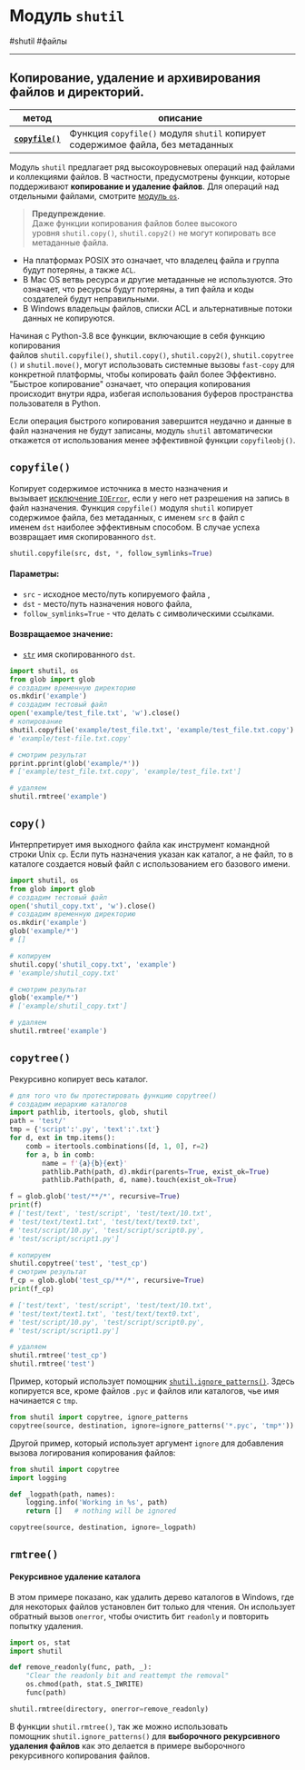 # Модуль `shutil`
#shutil #файлы 
***
## Копирование, удаление и архивирования файлов и директорий.

|метод|описание|
|---|---|
|**[`copyfile()`](#`copyfile()`)**|Функция `copyfile()` модуля `shutil` копирует содержимое файла, без метаданных|



Модуль `shutil` предлагает ряд высокоуровневых операций над файлами и коллекциями файлов. В частности, предусмотрены функции, которые поддерживают **копирование и удаление файлов**. Для операций над отдельными файлами, смотрите [модуль `os`](https://docs-python.ru/standart-library/modul-os-python/ "Модуль os в Python, доступ к функциям ОС.").

> **Предупреждение**.  
> Даже функции копирования файлов более высокого уровня `shutil.copy()`, `shutil.copy2()` не могут копировать все метаданные файла.

-   На платформах POSIX это означает, что владелец файла и группа будут потеряны, а также `ACL`.
-   В Mac OS ветвь ресурса и другие метаданные не используются. Это означает, что ресурсы будут потеряны, а тип файла и коды создателей будут неправильными.
-   В Windows владельцы файлов, списки ACL и альтернативные потоки данных не копируются.

Начиная с Python-3.8 все функции, включающие в себя функцию копирования файлов `shutil.copyfile()`, `shutil.copy()`, `shutil.copy2()`, `shutil.copytree()` и `shutil.move()`, могут использовать системные вызовы `fast-copy` для конкретной платформы, чтобы копировать файл более Эффективно. "Быстрое копирование" означает, что операция копирования происходит внутри ядра, избегая использования буферов пространства пользователя в Python.

Если операция быстрого копирования завершится неудачно и данные в файл назначения не будут записаны, модуль `shutil` автоматически откажется от использования менее эффективной функции `copyfileobj()`.


## `copyfile()`
Копирует содержимое источника в место назначения и вызывает [исключение `IOError`](https://docs-python.ru/tutorial/vstroennye-iskljuchenija-interpretator-python/oshibki-operatsionnoj-sistemy-oserror/ "Исключения операционной системы: OSError в Python."), если у него нет разрешения на запись в файл назначения.
Функция `copyfile()` модуля `shutil` копирует содержимое файла, без метаданных, с именем `src` в файл с именем `dst` наиболее эффективным способом. В случае успеха возвращает имя скопированного `dst`.
```python
shutil.copyfile(src, dst, *, follow_symlinks=True)
```
#### Параметры:
-   `src` - исходное место/путь копируемого файла ,
-   `dst` - место/путь назначения нового файла,
-   `follow_symlinks=True` - что делать с символическими ссылками.

#### Возвращаемое значение:
-   [`str`](https://docs-python.ru/tutorial/osnovnye-vstroennye-tipy-python/tip-dannyh-str-tekstovye-stroki/ "Текстовые строки str в Python.") имя скопированного `dst`.

```python
import shutil, os
from glob import glob
# создадим временную директорию 
os.mkdir('example')
# создадим тестовый файл
open('example/test_file.txt', 'w').close()
# копирование
shutil.copyfile('example/test_file.txt', 'example/test_file.txt.copy')
# 'example/test-file.txt.copy'

# смотрим результат
pprint.pprint(glob('example/*'))
# ['example/test_file.txt.copy', 'example/test_file.txt']

# удаляем
shutil.rmtree('example')
```


## `copy()`
 Интерпретирует имя выходного файла как инструмент командной строки Unix `cp`. Если путь назначения указан как каталог, а не файл, то в каталоге создается новый файл с использованием его базового имени.

```python
import shutil, os
from glob import glob
# создадим тестовый файл
open('shutil_copy.txt', 'w').close()
# создадим временную директорию 
os.mkdir('example')
glob('example/*')
# []

# копируем
shutil.copy('shutil_copy.txt', 'example')
# 'example/shutil_copy.txt'

# смотрим результат
glob('example/*')
# ['example/shutil_copy.txt']

# удаляем
shutil.rmtree('example')
```

## `copytree()`
 Рекурсивно копирует весь каталог.

```python
# для того что бы протестировать функцию copytree()
# создадим иерархию каталогов
import pathlib, itertools, glob, shutil
path = 'test/'
tmp = {'script':'.py', 'text':'.txt'}
for d, ext in tmp.items():
    comb = itertools.combinations([d, 1, 0], r=2)
    for a, b in comb:
        name = f'{a}{b}{ext}'
        pathlib.Path(path, d).mkdir(parents=True, exist_ok=True)
        pathlib.Path(path, d, name).touch(exist_ok=True)

f = glob.glob('test/**/*', recursive=True)
print(f)
# ['test/text', 'test/script', 'test/text/10.txt', 
# 'test/text/text1.txt', 'test/text/text0.txt',
# 'test/script/10.py', 'test/script/script0.py', 
# 'test/script/script1.py']

# копируем
shutil.copytree('test', 'test_cp')
# смотрим результат
f_cp = glob.glob('test_cp/**/*', recursive=True)
print(f_cp)

# ['test/text', 'test/script', 'test/text/10.txt', 
# 'test/text/text1.txt', 'test/text/text0.txt',
# 'test/script/10.py', 'test/script/script0.py', 
# 'test/script/script1.py']

# удаляем
shutil.rmtree('test_cp')
shutil.rmtree('test')
```

Пример, который использует помощник [`shutil.ignore_patterns()`](https://docs-python.ru/standart-library/modul-shutil-python/funktsija-ignore-patterns-modulja-shutil/ "Функция ignore_patterns() модуля shutil в Python."). Здесь копируется все, кроме файлов `.pyc` и файлов или каталогов, чье имя начинается с `tmp`.

```python
from shutil import copytree, ignore_patterns
copytree(source, destination, ignore=ignore_patterns('*.pyc', 'tmp*'))
```

Другой пример, который использует аргумент `ignore` для добавления вызова логирования копирования файлов:

```python
from shutil import copytree
import logging

def _logpath(path, names):
    logging.info('Working in %s', path)
    return []   # nothing will be ignored

copytree(source, destination, ignore=_logpath)
```

## `rmtree()`
#### Рекурсивное удаление каталога


В этом примере показано, как удалить дерево каталогов в Windows, где для некоторых файлов установлен бит только для чтения. Он использует обратный вызов `onerror`, чтобы очистить бит `readonly` и повторить попытку удаления.

```python
import os, stat
import shutil

def remove_readonly(func, path, _):
    "Clear the readonly bit and reattempt the removal"
    os.chmod(path, stat.S_IWRITE)
    func(path)

shutil.rmtree(directory, onerror=remove_readonly)
```

В функции `shutil.rmtree()`, так же можно использовать помощник `shutil.ignore_patterns()` для **выборочного рекурсивного удаления файлов** как это делается в примере выборочного рекурсивного копирования файлов.